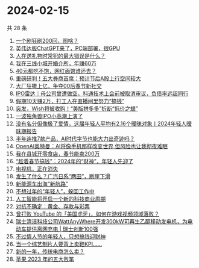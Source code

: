 # 2024-02-15

共 28 条

<!-- BEGIN 36KR -->
<!-- 最后更新时间 2024-02-15 20:10:22 +0800 -->
1. [一个剧狂刷200回，图啥？](https://36kr.com/p/2638220496845954)
1. [英伟达版ChatGPT来了，PC端部署，很GPU](https://36kr.com/p/2647946249387142)
1. [人在送礼物时常犯的最大错误是什么？](https://36kr.com/p/2577385179883144)
1. [我在三线小城开婚介所，年赚60万](https://36kr.com/p/2648005436702983)
1. [40元都吃不饱，网红面馆谁还去？](https://36kr.com/p/2649200942398592)
1. [重磅研判！五大券商首席：预计节后A股上行空间较大](https://36kr.com/p/2648443446705289)
1. [大厂狂撒上亿，争夺00后春节新社交](https://36kr.com/p/2647920963255432)
1. [IPO雷达｜母公司曾遭做空，科通技术上会前被取消审议，负债率远超同行](https://36kr.com/p/2649142265397506)
1. [假期10天赚2万，打工人在直播间里努力“搞钱”](https://36kr.com/p/2649084883894532)
1. [突发，Wish将被收购！“美版拼多多”折断“低价之翅”](https://36kr.com/p/2646550368928004)
1. [一波独角兽IPO小高潮上演了](https://36kr.com/p/2646662433242240)
1. [没有名分但像极了爱情，这届年轻人平均有2.16个暧昧对象丨2024年轻人暧昧期报告](https://36kr.com/p/2647785458220165)
1. [半年连推7款产品，AI时代字节也能大力出奇迹吗？](https://36kr.com/p/2647038842519810)
1. [OpenAI奥特曼：AI将像手机那样改变世界 但风险也让我彻夜难眠](https://36kr.com/p/2647768734252168)
1. [我在县城开零食店，春节能卖200万](https://36kr.com/p/2647671193091201)
1. [“趁着春节搞钱”：2024年的“财神”，年轻人先迎了](https://36kr.com/p/2647621354736900)
1. [电视机，正在消失](https://36kr.com/p/2646772258275591)
1. [发生了什么？广汽日系“两田”，断崖下滑](https://36kr.com/p/2646692460445960)
1. [新能源车出海“新航路”](https://36kr.com/p/2646685431759113)
1. [不想过年的“年轻人”，躲回工作中](https://36kr.com/p/2646332413116673)
1. [人工智能将开启一个新的科技商业周期](https://36kr.com/p/2646431732662536)
1. [对抗不确定：黄金、存款与彩票](https://36kr.com/p/2646546987286788)
1. [曾打败 YouTube 的「美国虎牙」，如何在游戏视频领域落败？](https://36kr.com/p/2646428924771458)
1. [瑞士清洁科技公司WattAnyWhere开发300kW可再生乙醇移动发电机，为电动车提供离网充电 | 瑞士创新100强](https://36kr.com/p/2647676472364551)
1. [不过情人节的年轻人，只想搞钱迎财神](https://36kr.com/p/2647634792464644)
1. [当一个综艺制片人要背上卖鞋KPI……](https://36kr.com/p/2638218419403909)
1. [新的一年，传统电商怎么卖？](https://36kr.com/p/2646948552981632)
1. [苹果 2023 年的五大败笔](https://36kr.com/p/2578387281962371)
<!-- END 36KR -->